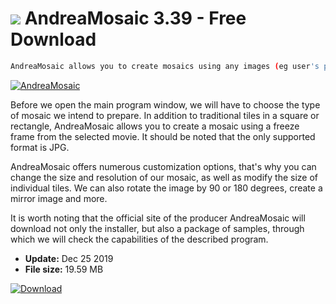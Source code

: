 # ![](https://cdn.softexe.net/static/icon/9/andreamosaic-9908.png) AndreaMosaic 3.39 - Free Download

```sh
AndreaMosaic allows you to create mosaics using any images (eg user's photos).
```
[![AndreaMosaic](https://gallery.dpcdn.pl/imgc/Tools/75425/g_-_420x350_1.5_-_x20170424134311_0.jpg)](https://softexe.net/win/multimedia/graphics-design/andreamosaic:aaRh.html)

Before we open the main program window, we will have to choose the type of mosaic we intend to prepare. In addition to traditional tiles in a square or rectangle, AndreaMosaic allows you to create a mosaic using a freeze frame from the selected movie. It should be noted that the only supported format is JPG.
 
 AndreaMosaic offers numerous customization options, that's why you can change the size and resolution of our mosaic, as well as modify the size of individual tiles. We can also rotate the image by 90 or 180 degrees, create a mirror image and more.
 
 It is worth noting that the official site of the producer AndreaMosaic will download not only the installer, but also a package of samples, through which we will check the capabilities of the described program.


- **Update:** Dec 25 2019
- **File size:** 19.59 MB

[![Download](https://cdn.softexe.net/static/img/download.png)](https://softexe.net/win/multimedia/graphics-design/andreamosaic:aaRh.html)

